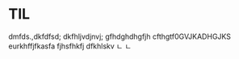 # TIL
dmfds.,dkfdfsd;
dkfhljvdjnvj;
gfhdghdhgfjh
cfthgtf0GVJKADHGJKS
eurkhffjfkasfa
fjhsfhkfj
dfkhlskv
ㄴ
ㄴ
